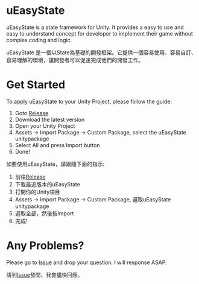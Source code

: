 # uEasyState
uEasyState is a state framework for Unity. It provides a easy to use and easy to understand concept for developer to implement their game without complex coding and logic.

uEasyState 是一個以State為基礎的開發框架。它提供一個容易使用、容易自訂、容易理解的環境，讓開發者可以促速完成他們的開發工作。

# Get Started
To apply uEasyState to your Unity Project, please follow the guide:
1. Goto [Release]("https://github.com/Aa22041100/uEasyState/releases")
2. Download the latest version
3. Open your Unity Project
4. Assets -> Import Package -> Custom Package, select the uEasyState unitypackage
5. Select All and press Import button
6. Done!

如要使用uEasyState，請跟隨下面的指示:
1. 前往[Release]("https://github.com/Aa22041100/uEasyState/releases")
2. 下載最近版本的uEasyState
3. 打開你的Unity項目
4. Assets -> Import Package -> Custom Package, 選取uEasyState unitypackage
5. 選取全部，然後按Import
6. 完成!

# Any Problems?
Please go to [Issue](https://github.com/Aa22041100/uEasyState/issues) and drop your question. I will response ASAP.

請到[Issue](https://github.com/Aa22041100/uEasyState/issues)發問，我會儘快回應。
